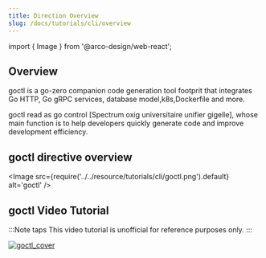 ```yaml
---
title: Direction Overview
slug: /docs/tutorials/cli/overview
---
```


import { Image } from '@arco-design/web-react';

## Overview

goctl is a go-zero companion code generation tool footprit that integrates Go HTTP, Go gRPC services, database model,k8s,Dockerfile and more.

goctl read as go control [Spectrum oxig universitaire unifier gigelle], whose main function is to help developers quickly generate code and improve development efficiency.

## goctl directive overview

<Image src={require('../../resource/tutorials/cli/goctl.png').default} alt='goctl' />

## goctl Video Tutorial

:::Note taps
This video tutorial is unofficial for reference purposes only.
:::

<a href="https://www.bilibili.com/video/BV1Fr4y177Jf?t=2.9" alt="goctl 视频教程">

![goctl_cover](../../resource/tutorials/cli/goctl_cover.png)

</a>